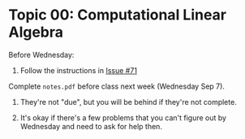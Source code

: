 # Topic 00: Computational Linear Algebra

Before Wednesday:

1. Follow the instructions in [Issue #71](https://github.com/mikeizbicki/cmc-csci145-math166/issues/71)

Complete `notes.pdf` before class next week (Wednesday Sep 7).

1. They're not "due", but you will be behind if they're not complete.

1. It's okay if there's a few problems that you can't figure out by Wednesday and need to ask for help then.
